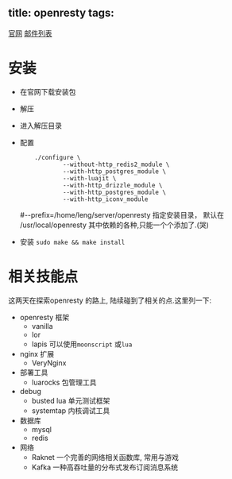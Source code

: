 title: openresty
tags:
---

[官网](https://openresty.org/)
[邮件列表](openresty@googlegroups.com)
# 安装
+ 在官网下载安装包
+ 解压
+ 进入解压目录
+ 配置
    ```shell
        ./configure \
                --without-http_redis2_module \
                --with-http_postgres_module \
                --with-luajit \
                --with-http_drizzle_module \
                --with-http_postgres_module \
                --with-http_iconv_module
    ```

    #--prefix=/home/leng/server/openresty 指定安装目录， 默认在 /usr/local/openresty
    其中依赖的各种,只能一个个添加了.(哭)
+ 安装 `sudo make && make install`


# 相关技能点
这两天在探索openresty 的路上, 陆续碰到了相关的点.这里列一下:

+ openresty 框架
    * vanilla
    * lor
    * lapis
        可以使用`moonscript` 或`lua`
+ nginx 扩展
    * VeryNginx
+ 部署工具
    * luarocks
        包管理工具
+ debug
    * busted
        lua 单元测试框架
    * systemtap
        内核调试工具
+ 数据库
    * mysql
    * redis
+ 网络
    * Raknet
        一个完善的网络相关函数库, 常用与游戏
    * Kafka
        一种高吞吐量的分布式发布订阅消息系统

